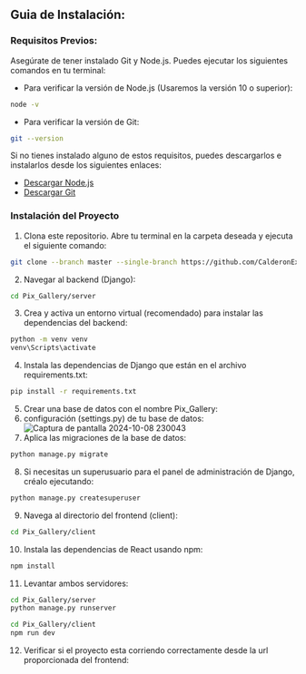 ## Guia de Instalación:
### Requisitos Previos:
Asegúrate de tener instalado Git y Node.js. Puedes ejecutar los siguientes comandos en tu terminal:

* Para verificar la versión de Node.js (Usaremos la versión 10 o superior):
``` bash
node -v
```
* Para verificar la versión de Git:
``` bash
git --version
```
Si no tienes instalado alguno de estos requisitos, puedes descargarlos e instalarlos desde los siguientes enlaces:
* [Descargar Node.js](https://nodejs.org/en/download)
* [Descargar Git](https://git-scm.com/downloads)

### Instalación del Proyecto

1. Clona este repositorio. Abre tu terminal en la carpeta deseada y ejecuta el siguiente comando:
``` bash
git clone --branch master --single-branch https://github.com/CalderonExe22/Pix_Gallery.git
```
2. Navegar al backend (Django):
``` bash
cd Pix_Gallery/server
```
3. Crea y activa un entorno virtual (recomendado) para instalar las dependencias del backend:
``` bash
python -m venv venv
venv\Scripts\activate
```
4. Instala las dependencias de Django que están en el archivo requirements.txt:
``` bash
pip install -r requirements.txt
```
5. Crear una base de datos con el nombre Pix_Gallery:
6. configuración (settings.py) de tu base de datos:
![Captura de pantalla 2024-10-08 230043](https://github.com/user-attachments/assets/21084369-d4ba-427e-a060-5cf13f556ab9)
7. Aplica las migraciones de la base de datos:
``` bash
python manage.py migrate
```
8. Si necesitas un superusuario para el panel de administración de Django, créalo ejecutando:
``` bash
python manage.py createsuperuser
```
9. Navega al directorio del frontend (client):
``` bash
cd Pix_Gallery/client
```
10. Instala las dependencias de React usando npm:
``` bash
npm install
```
11.  Levantar ambos servidores:
``` bash
cd Pix_Gallery/server
python manage.py runserver

cd Pix_Gallery/client
npm run dev
```
12. Verificar si el proyecto esta corriendo correctamente desde la url proporcionada del frontend:


